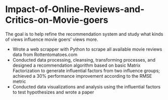 # Impact-of-Online-Reviews-and-Critics-on-Movie-goers
The goal is to help refine the recommendation system and study what kinds of views influence movie goers' views more.

-	Wrote a web scrapper with Python to scrape all available movie reviews data from Rottentomatoes.com
-	Conducted data processing, cleansing, transforming processes, and designed a recommendation algorithm based on basic Matrix Factorization to generate influential factors from two influence groups; achieved a 30% performance improvement according to the RMSE metric
-	Conducted data visualizations and analysis using the influential factors to test hypothesizes and wrote a paper
